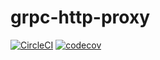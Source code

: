 # grpc-http-proxy

[![CircleCI](https://circleci.com/gh/mercari/grpc-http-proxy.svg?style=shield&circle-token=2a2be18757cc9a28dc396a3c30277c98ed060d33)](https://circleci.com/gh/mercari/grpc-http-proxy)
[![codecov](https://codecov.io/gh/mercari/grpc-http-proxy/branch/master/graph/badge.svg?token=aTIypBc4JX)](https://codecov.io/gh/mercari/grpc-http-proxy)